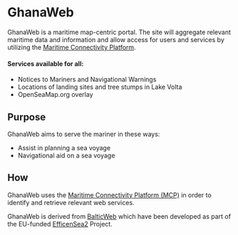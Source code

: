 # GhanaWeb

GhanaWeb is a maritime map-centric portal. The site will aggregate relevant maritime data and information and
    allow access for users and services by utilizing the [Maritime Connectivity Platform](http://maritimeconnectivity.net/).
    
#### Services available for all:

* Notices to Mariners and Navigational Warnings
* Locations of landing sites and tree stumps in Lake Volta
* OpenSeaMap.org overlay

## Purpose

GhanaWeb aims to serve the mariner in these ways:

* Assist in planning a sea voyage
* Navigational aid on a sea voyage

## How

GhanaWeb uses the [Maritime Connectivity Platform (MCP)](http://maritimeconnectivity.net)
in order to identify and retrieve relevant web services.

GhanaWeb is derived from [BalticWeb](https://balticweb.e-navigation.net/) which have been developed as
part of the EU-funded [EfficenSea2](http://efficiensea2.org/) Project.


